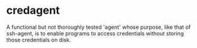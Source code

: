 # credagent

A functional but not thoroughly tested 'agent' whose purpose, like that of ssh-agent, 
is to enable programs to access credentials without storing those credentials on disk.
